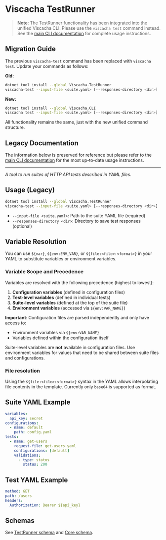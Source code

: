 # Viscacha TestRunner

> **Note**: The TestRunner functionality has been integrated into the unified Viscacha CLI. Please use the `viscacha test` command instead. See the [main CLI documentation](./README.CLI.md) for complete usage instructions.

## Migration Guide

The previous `viscacha-test` command has been replaced with `viscacha test`. Update your commands as follows:

**Old:**
```sh
dotnet tool install --global Viscacha.TestRunner
viscacha-test --input-file <suite.yaml> [--responses-directory <dir>]
```

**New:**
```sh
dotnet tool install --global Viscacha.CLI
viscacha test --input-file <suite.yaml> [--responses-directory <dir>]
```

All functionality remains the same, just with the new unified command structure.

## Legacy Documentation

The information below is preserved for reference but please refer to the [main CLI documentation](./README.CLI.md) for the most up-to-date usage instructions.

---

*A tool to run suites of HTTP API tests described in YAML files.*

## Usage (Legacy)

```sh
dotnet tool install --global Viscacha.TestRunner
viscacha-test --input-file <suite.yaml> [--responses-directory <dir>]
```

- `--input-file <suite.yaml>`: Path to the suite YAML file (required)
- `--responses-directory <dir>`: Directory to save test responses (optional)


## Variable Resolution
You can use `${var}`, `${env:ENV_VAR}`, or `${file:<file>:<format>}` in your YAML to substitute variables or environment variables.

### Variable Scope and Precedence
Variables are resolved with the following precedence (highest to lowest):
1. **Configuration variables** (defined in configuration files)
2. **Test-level variables** (defined in individual tests)
3. **Suite-level variables** (defined at the top of the suite file)
4. **Environment variables** (accessed via `${env:VAR_NAME}`)

**Important**: Configuration files are parsed independently and only have access to:
- Environment variables via `${env:VAR_NAME}`
- Variables defined within the configuration itself

Suite-level variables are **not** available in configuration files. Use environment variables for values that need to be shared between suite files and configurations.

### File resolution
Using the `${file:<file>:<format>}` syntax in the YAML allows interpolating file contents in the template. Currently only `base64` is supported as format.

## Suite YAML Example
```yaml
variables:
  api_key: secret
configurations:
  - name: default
    path: config.yaml
tests:
  - name: get-users
    request-file: get-users.yaml
    configurations: [default]
    validations:
      - type: status
        status: 200
```

## Test YAML Example
```yaml
method: GET
path: /users
headers:
  Authorization: Bearer ${api_key}
```

## Schemas
See [TestRunner schema](./schema/suite.tsp) and [Core schema](./schema/requests.tsp).
